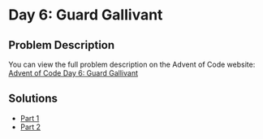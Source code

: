 # Day 6: Guard Gallivant

## Problem Description

You can view the full problem description on the Advent of Code website: [Advent of Code Day 6: Guard Gallivant](https://adventofcode.com/2024/day/5)

## Solutions

- [Part 1](./part1.js)
- [Part 2](./part2.js)
